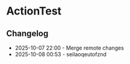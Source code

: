 # ActionTest
## Changelog
- 2025-10-07 22:00 - Merge remote changes
- 2025-10-08 00:53 - seilaoqeutofznd

